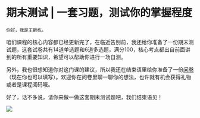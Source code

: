 # 期末测试 | 一套习题，测试你的掌握程度

    你好，我是王新栋。

咱们课程的核心内容都已经更新完了，在临近告别前，我还给你准备了一份期末测试题，这套试卷共有14道单选题和6道多选题，满分100，核心考点都出自前面讲到的所有重要知识，希望可以帮助你进行一场自测。

另外，我也很想知道你对这门课的建议，所以我还在结束语里给你准备了一份[问卷](https://jinshuju.net/f/YJJsnf)（现在你也可以填写）。欢迎你在问卷里聊一聊你的想法，也许就有机会获得礼物或者是课程阅码哦。

好了，话不多说，请你来做一做这套期末测试题吧，我们结束语见！

[![](https://static001.geekbang.org/resource/image/28/a4/28d1be62669b4f3cc01c36466bf811a4.png?wh=1142*201)](http://time.geekbang.org/quiz/intro?act_id=199&exam_id=533)
    